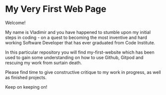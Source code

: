 # My Very First Web Page

Welcome!

My name is Vladimir and you have happened to stumble upon my initial steps in coding - on a quest to becoming the most inventive and hard working Software Developer that has ever graduated from Code Institute.

In this particular repository you will find my-first-website which has been used to gain some understanding on how to use Github, Gitpod and rescuing my work from surtain death.

Please find time to give constructive critique to my work in progress, as well as finished projects.

Keep on keeping on!